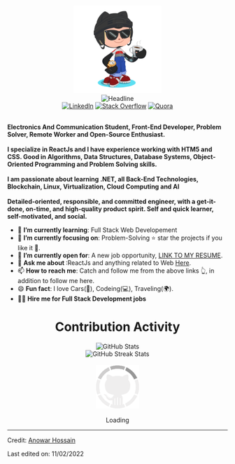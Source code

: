 
<!--
**anowar265/anowar265** is a ✨ _special_ ✨ repository because its `README.md` (this file) appears on your GitHub profile.

Here are some ideas to get you started:

- 🔭 I’m currently working on ...
- 🌱 I’m currently learning ...
- 👯 I’m looking to collaborate on ...
- 🤔 I’m looking for help with ...
- 💬 Ask me about ...
- 📫 How to reach me: ...
- 😄 Pronouns: ...
- ⚡ Fun fact: ...
-->


<div>
    <div align=center>
        <img src="https://raw.githubusercontent.com/AhmedFathyDev/AhmedFathyDev/main/GitHub.png" alt="GitHub Octocat Drinking a Cup of Coffee" height="200">
    </div>
    <div align=center>
        <img src="https://readme-typing-svg.herokuapp.com?color=%236FDA44&size=32&center=true&vCenter=true&width=600&height=50&lines=Hi+Traveller+I'm+Anowar+%F0%9F%91%8B;EEectronics+and+Communication+Student;Front-End+Developer;Problem+Solver;Remote+Worker;Open-Source+Enthusiast" alt="Headline" />
    </div>
    <div align=center>
        <a href="https://www.linkedin.com/in/hossainanowaroffical/"><img src="https://img.shields.io/badge/Linkedin-0077b5?style=flat&logo=linkedin" alt="LinkedIn" /></a>
        <a href="https://stackoverflow.com/users/17870436/anowar-hossain"><img src="https://img.shields.io/badge/Stack Overflow-f48024?style=flat&logo=stackoverflow&logoColor=white" alt="Stack Overflow" /></a>
        <a href="https://www.quora.com/profile/ANOWAR-HOSSAIN-102"><img src="https://img.shields.io/badge/Quora-B92B27?style=flat&logo=quora" alt="Quora" /></a>    
    </div>
    <div align=left>
        <br>
        <p>
            <strong>
                Electronics And Communication Student, Front-End Developer, Problem Solver, Remote Worker and Open-Source Enthusiast.<br><br>
                I specialize in ReactJs and I have experience working with HTM5 and CSS. Good in Algorithms, Data Structures, Database Systems, Object-Oriented Programming and Problem Solving skills.<br><br>
                I am passionate about learning .NET, all Back-End Technologies, Blockchain, Linux, Virtualization, Cloud Computing and AI<br><br>
                Detailed-oriented, responsible, and committed engineer, with a get-it-done, on-time, and high-quality product spirit. Self and quick learner, self-motivated, and social.
            </strong>
        </p>
        <ul>
            <li>🌱 <b>I’m currently learning</b>: Full Stack Web Developement </li>
            <li>🎯 <b>I’m currently focusing on</b>: Problem-Solving ⭐️ star the projects if you like it 🤩.</li>
            <li>🤔 <b>I’m currently open for</b>: A new job opportunity, <a href="https://drive.google.com/file/d/1c1Khw4m1KxCCOExYGkBzMKoxQV5zUiSV/view?usp=sharing">LINK TO MY RESUME</a>.</li>
            <li>💬 <b>Ask me about </b>:ReactJs and anything related to Web <a href="https://github.com/anowar265/anowar265/issues">Here</a>.</li>
            <li>📫 <b>How to reach me</b>: Catch and follow me from the above links 👆, in addition to follow me here.</li>
            <li>😄 <b>Fun fact</b>: I love Cars(🚗), Codeing(💻), Traveling(🌍).</li>
            <li>👨‍💻 <b>Hire me for Full Stack Development jobs</b>
        </ul>
    </div>
    <div align=center>
        <h1>Contribution Activity</h1>
        <img src="https://github-readme-stats.vercel.app/api?username=anowar265&title_color=6FDA44&text_color=FFFFFF&show_icons=true&icon_color=6FDA44&include_all_commits=true&count_private=true&theme=dark" alt="GitHub Stats" height="200" />
        <br>
        <!--
        <img src="https://github-readme-stats.vercel.app/api/top-langs?username=anowar265&layout=compact&title_color=6FDA44&text_color=FFFFFF&theme=dark" alt="GitHub Most Used Languages" height="200" />
        <br>
        -->
        <img src="https://github-readme-streak-stats.herokuapp.com/?user=anowar265&theme=dark&date_format=j%20M%5B%20Y%5D&currStreakLabel=6FDA44&fire=6FDA44&ring=6FDA44" alt="GitHub Streak Stats" height="200" />
        <br>
        <br>
    </div>
    <div align=center>
        <img src="https://raw.githubusercontent.com/AhmedFathyDev/AhmedFathyDev/main/GitHub.gif" alt="GitHub Octocat Logo" height="100">
        <p>Loading</p>
    </div>
</div>

------

Credit: [Anowar Hossain](https://github.com/anowar265)

Last edited on: 11/02/2022
